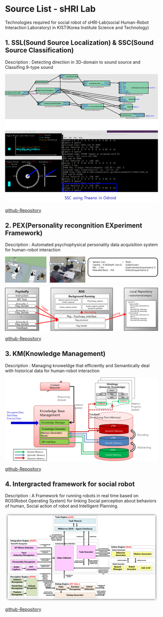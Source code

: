 # Source List - sHRI Lab

Technologies required for social robot of sHRI-Lab(social Human-Robot Interaction Laboratory) in KIST(Korea Institute Science and Technology)

## 1. SSL(Sound Source Localization) & SSC(Sound Source Classification)

Description : Detecting direction in 3D-domain to sound source and Classifing 9-type sound 

![Structure](./images/ssl_ssc.png)

[github-Repository](https://github.com/hyeonukbhin/sound_source_localization)

## 2. PEX(Personality recongnition EXperiment Framework)

Description : Automated psychophysical personality data acquisition system for human-robot interaction

![H/W Structure](./images/pex_hw.png)

![S/W Structure](./images/pex_sw.png)

[github-Repository](https://github.com/hyeonukbhin/personality_recognition)

## 3. KM(Knowledge Management)

Description : Managing knoweldge that efficiently and Semantically deal with historical data for human-robot interaction

![Structure](./images/km.png)

[github-Repository](https://github.com/hyeonukbhin/personality_recognition)


## 4. Intergracted framework for social robot 

Description : A Framework for running robots in real time based on ROS(Robot Operating System) for linking Social perception about behaviors of human, Social action of robot and Intelligent Planning.

![Structure](./images/deeptask.png)

[github-Repository](https://github.com/deep-task/KIST_Integration)
